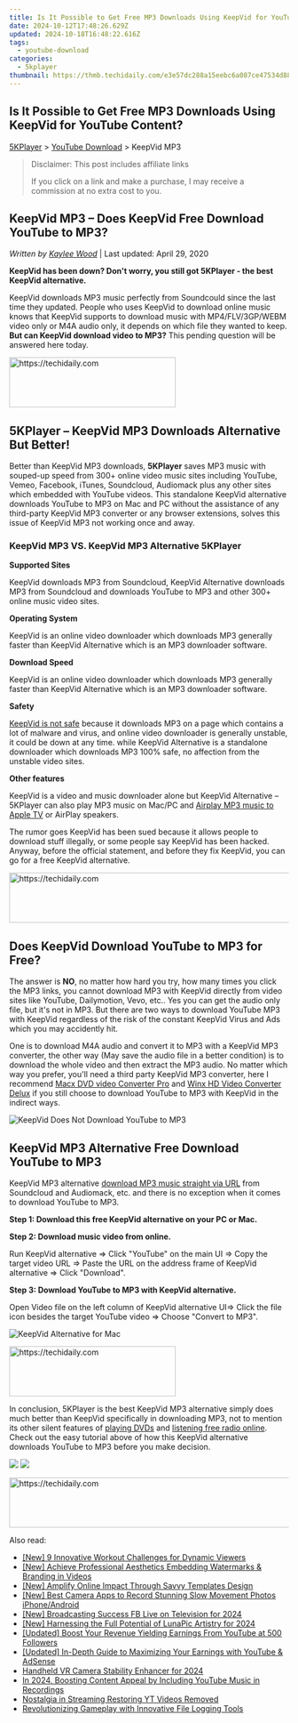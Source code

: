 ```yaml
---
title: Is It Possible to Get Free MP3 Downloads Using KeepVid for YouTube Content?
date: 2024-10-12T17:48:26.629Z
updated: 2024-10-18T16:48:22.616Z
tags:
  - youtube-download
categories:
  - 5kplayer
thumbnail: https://thmb.techidaily.com/e3e57dc288a15eebc6a087ce47534d889b154128f1cec9b763b947b83648c7c9.jpg
---
```


## Is It Possible to Get Free MP3 Downloads Using KeepVid for YouTube Content?

[5KPlayer](https://tools.techidaily.com/5kplayer/products/) \> [YouTube Download](https://tools.techidaily.com/5kplayer/youtube-download/) \> KeepVid MP3 

>  Disclaimer: This post includes affiliate links
>
>  If you click on a link and make a purchase, I may receive a commission at no extra cost to you.
>

## KeepVid MP3 – Does KeepVid Free Download YouTube to MP3?

 _Written by [Kaylee Wood](https://www.quora.com/profile/Amanda-Hu-21)_ | Last updated: April 29, 2020 

**KeepVid has been down? Don't worry, you still got 5KPlayer - the best KeepVid alternative.** 

KeepVid downloads MP3 music perfectly from Soundcould since the last time they updated. People who uses KeepVid to download online music knows that KeepVid supports to download music with MP4/FLV/3GP/WEBM video only or M4A audio only, it depends on which file they wanted to keep. **But can KeepVid download video to MP3?** This pending question will be answered here today. 

<!-- affiliate ads begin -->
<a href="https://aligracehair.sjv.io/c/5597632/1902289/19272" target="_top" id="1902289">
  <img src="//a.impactradius-go.com/display-ad/19272-1902289" border="0" alt="https://techidaily.com" width="300" height="90"/>
</a>
<img height="0" width="0" src="https://aligracehair.sjv.io/i/5597632/1902289/19272" style="position:absolute;visibility:hidden;" border="0" />
<!-- affiliate ads end -->

## 5KPlayer – KeepVid MP3 Downloads Alternative But Better!

Better than KeepVid MP3 downloads, **5KPlayer** saves MP3 music with souped-up speed from 300+ online video music sites including YouTube, Vemeo, Facebook, iTunes, Soundcloud, Audiomack plus any other sites which embedded with YouTube videos. This standalone KeepVid alternative downloads YouTube to MP3 on Mac and PC without the assistance of any third-party KeepVid MP3 converter or any browser extensions, solves this issue of KeepVid MP3 not working once and away. 

### **KeepVid MP3 VS. KeepVid MP3 Alternative 5KPlayer**

**Supported Sites**

KeepVid downloads MP3 from Soundcloud, KeepVid Alternative downloads MP3 from Soundcloud and downloads YouTube to MP3 and other 300+ online music video sites.

**Operating System**

KeepVid is an online video downloader which downloads MP3 generally faster than KeepVid Alternative which is an MP3 downloader software.

**Download Speed**

KeepVid is an online video downloader which downloads MP3 generally faster than KeepVid Alternative which is an MP3 downloader software.

**Safety**

[KeepVid is not safe](https://tools.techidaily.com/5kplayer/youtube-download/) because it downloads MP3 on a page which contains a lot of malware and virus, and online video downloader is generally unstable, it could be down at any time. while KeepVid Alternative is a standalone downloader which downloads MP3 100% safe, no affection from the unstable video sites.

**Other features**

KeepVid is a video and music downloader alone but KeepVid Alternative – 5KPlayer can also play MP3 music on Mac/PC and [Airplay MP3 music to Apple TV](https://tools.techidaily.com/5kplayer/airplay/) or AirPlay speakers. 

The rumor goes KeepVid has been sued because it allows people to download stuff illegally, or some people say KeepVid has been hacked. Anyway, before the official statement, and before they fix KeepVid, you can go for a free KeepVid alternative. 

<!-- affiliate ads begin -->
<a href="https://appsumo.8odi.net/c/5597632/2087408/7443" target="_top" id="2087408">
  <img src="//a.impactradius-go.com/display-ad/7443-2087408" border="0" alt="https://techidaily.com" width="728" height="90"/>
</a>
<img height="0" width="0" src="https://appsumo.8odi.net/i/5597632/2087408/7443" style="position:absolute;visibility:hidden;" border="0" />
<!-- affiliate ads end -->

## Does KeepVid Download YouTube to MP3 for Free?

The answer is **NO**, no matter how hard you try, how many times you click the MP3 links, you cannot download MP3 with KeepVid directly from video sites like YouTube, Dailymotion, Vevo, etc.. Yes you can get the audio only file, but it's not in MP3\. But there are two ways to download YouTube MP3 with KeepVid regardless of the risk of the constant KeepVid Virus and Ads which you may accidently hit. 

One is to download M4A audio and convert it to MP3 with a KeepVid MP3 converter, the other way (May save the audio file in a better condition) is to download the whole video and then extract the MP3 audio. No matter which way you prefer, you'll need a third party KeepVid MP3 converter, here I recommend [Macx DVD video Converter Pro](https://tools.techidaily.com/macxdvd/products/) and [Winx HD Video Converter Delux](https://tools.techidaily.com/winxdvd/winxvideo-ai/) if you still choose to download YouTube to MP3 with KeepVid in the indirect ways.

![KeepVid Does Not Download YouTube to MP3](https://www.5kplayer.com/youtube-download/img/keepvid-mp3.jpg) 

##  KeepVid MP3 Alternative Free Download YouTube to MP3

KeepVid MP3 alternative [download MP3 music straight via URL](https://tools.techidaily.com/5kplayer/youtube-download/) from Soundcloud and Audiomack, etc. and there is no exception when it comes to download YouTube to MP3\. 

**Step 1: Download this free KeepVid alternative on your PC or Mac.** 

**Step 2: Download music video from online.** 

Run KeepVid alternative => Click "YouTube" on the main UI => Copy the target video URL => Paste the URL on the address frame of KeepVid alternative => Click "Download".

**Step 3: Download YouTube to MP3 with KeepVid alternative.** 

 Open Video file on the left column of KeepVid alternative UI=> Click the file icon besides the target YouTube video => Choose "Convert to MP3". 

![KeepVid Alternative for Mac](https://www.5kplayer.com/youtube-download/img/keepvid-virus-3.jpg)

<!-- affiliate ads begin -->
<a href="https://malaysia-healthcare-travel-council.pxf.io/c/5597632/1557746/17382" target="_top" id="1557746">
  <img src="//a.impactradius-go.com/display-ad/17382-1557746" border="0" alt="https://techidaily.com" width="300" height="90"/>
</a>
<img height="0" width="0" src="https://malaysia-healthcare-travel-council.pxf.io/i/5597632/1557746/17382" style="position:absolute;visibility:hidden;" border="0" />
<!-- affiliate ads end -->

In conclusion, 5KPlayer is the best KeepVid MP3 alternative simply does much better than KeepVid specifically in downloading MP3, not to mention its other silent features of [playing DVDs](https://tools.techidaily.com/5kplayer/video-music-player/) and [listening free radio online](https://tools.techidaily.com/5kplayer/video-music-player/). Check out the easy tutorial above of how this KeepVid alternative downloads YouTube to MP3 before you make decision. 

[![](https://www.5kplayer.com/youtube-download/../button/freedownwhitewin.png)](https://tools.techidaily.com/5kplayer/products/) [![](https://www.5kplayer.com/youtube-download/../button/freedownbackmac.png)](https://tools.techidaily.com/5kplayer/products/)

<!-- affiliate ads begin -->
<a href="https://unicoeye.pxf.io/c/5597632/2134238/18498" target="_top" id="2134238">
  <img src="//a.impactradius-go.com/display-ad/18498-2134238" border="0" alt="https://techidaily.com" width="728" height="90"/>
</a>
<img height="0" width="0" src="https://unicoeye.pxf.io/i/5597632/2134238/18498" style="position:absolute;visibility:hidden;" border="0" />
<!-- affiliate ads end -->

<ins class="adsbygoogle"
     style="display:block"
     data-ad-format="autorelaxed"
     data-ad-client="ca-pub-7571918770474297"
     data-ad-slot="1223367746"></ins>

<ins class="adsbygoogle"
     style="display:block"
     data-ad-client="ca-pub-7571918770474297"
     data-ad-slot="8358498916"
     data-ad-format="auto"
     data-full-width-responsive="true"></ins>

<span class="atpl-alsoreadstyle">Also read:</span>
<div><ul>
<li><a href="https://youtube-video-recordings.techidaily.com/new-9-innovative-workout-challenges-for-dynamic-viewers/"><u>[New] 9 Innovative Workout Challenges for Dynamic Viewers</u></a></li>
<li><a href="https://youtube-video-recordings.techidaily.com/new-achieve-professional-aesthetics-embedding-watermarks-and-branding-in-videos/"><u>[New] Achieve Professional Aesthetics Embedding Watermarks & Branding in Videos</u></a></li>
<li><a href="https://youtube-video-recordings.techidaily.com/new-amplify-online-impact-through-savvy-templates-design/"><u>[New] Amplify Online Impact Through Savvy Templates Design</u></a></li>
<li><a href="https://extra-tips.techidaily.com/new-best-camera-apps-to-record-stunning-slow-movement-photos-iphoneandroid/"><u>[New] Best Camera Apps to Record Stunning Slow Movement Photos iPhone/Android</u></a></li>
<li><a href="https://facebook-video-recording.techidaily.com/new-broadcasting-success-fb-live-on-television-for-2024/"><u>[New] Broadcasting Success FB Live on Television for 2024</u></a></li>
<li><a href="https://fox-hovers.techidaily.com/new-harnessing-the-full-potential-of-lunapic-artistry-for-2024/"><u>[New] Harnessing the Full Potential of LunaPic Artistry for 2024</u></a></li>
<li><a href="https://youtube-video-recordings.techidaily.com/updated-boost-your-revenue-yielding-earnings-from-youtube-at-500-followers/"><u>[Updated] Boost Your Revenue Yielding Earnings From YouTube at 500 Followers</u></a></li>
<li><a href="https://facebook-video-footage.techidaily.com/updated-in-depth-guide-to-maximizing-your-earnings-with-youtube-and-adsense/"><u>[Updated] In-Depth Guide to Maximizing Your Earnings with YouTube & AdSense</u></a></li>
<li><a href="https://fox-glue.techidaily.com/handheld-vr-camera-stability-enhancer-for-2024/"><u>Handheld VR Camera Stability Enhancer for 2024</u></a></li>
<li><a href="https://extra-tips.techidaily.com/in-2024-boosting-content-appeal-by-including-youtube-music-in-recordings/"><u>In 2024, Boosting Content Appeal by Including YouTube Music in Recordings</u></a></li>
<li><a href="https://youtube-video-recordings.techidaily.com/nostalgia-in-streaming-restoring-yt-videos-removed/"><u>Nostalgia in Streaming Restoring YT Videos Removed</u></a></li>
<li><a href="https://digital-screen-recording.techidaily.com/revolutionizing-gameplay-with-innovative-file-logging-tools/"><u>Revolutionizing Gameplay with Innovative File Logging Tools</u></a></li>
</ul></div>

